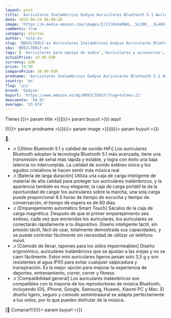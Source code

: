 ```yaml
---
layout: post
title: 'Auriculares Inalambricos Godyse Auriculares Bluetooth 5.1 Auriculares Inalámbricos Deportivos con Micrófono IPX5 Impermeable Control Estéreo para iPhone Huawei Xiaomi Samsung Blanco'
date: 2022-04-24 06:00:26
image: 'https://m.media-amazon.com/images/I/21lKnAaRWXL._SL500_._SL400_.jpg'
comments: true
category: ofertas
author: 'tole.es'
slug: 'B09JLTD9LF-es Auriculares Inalambricos Godyse Auriculares Bluetooth 5.1...'
sku: 'B09JLTD9LF-es'
tags: [ 'Auriculares para equipo de audio','Auriculares y accesorios','Electrónica','godyse','iphone','🇪🇸', ]
actualPrice: 19.99 EUR
currency: EUR
price: 19.99
comparePrice: 39.99 EUR
prodname: 'Auriculares Inalambricos Godyse Auriculares Bluetooth 5.1 Auriculares Inalámbricos Deportivos con Micrófono IPX5 Impermeable Control Estéreo para iPhone Huawei Xiaomi Samsung Blanco'
country: 'es'
flag: '🇪🇸'
brand: 'Godyse'
buyurl: 'https://www.amazon.es/dp/B09JLTD9LF/?tag=tolees-21'
descuento: '50.01'
average: '23.874'
---
```


Tienes [{{< param title >}}]({{< param buyurl >}}) aqui!

[![{{< param prodname >}}]({{< param image >}})]({{< param buyurl >}})

🔎:

- ♬[Último Bluetooth 5.1 y calidad de sonido HiFi] Los auriculares Bluetooth adoptan la tecnología Bluetooth 5.1 más avanzada, tiene una transmisión de señal más rápida y estable, y logra con éxito una baja latencia no interrumpida. La calidad de sonido estéreo única y los agudos cristalinos te hacen sentir más música real.
- ♬[Batería de larga duración] Utiliza una caja de carga inteligente de material de alta calidad para proteger tus auriculares inalámbricos, y la apariencia también es muy elegante; la caja de carga portátil te da la oportunidad de cargar los auriculares sobre la marcha, una sola carga puede proporcionar 6.5 horas de tiempo de escucha y tiempo de conversación, el tiempo de espera es de 60 días.
- ♬[Emparejamiento automático Smart Touch] Sácalos de la caja de carga magnética. Después de que el primer emparejamiento sea exitoso, cada vez que enciendas los auriculares, los auriculares se conectarán rápidamente a tu dispositivo. Diseño inteligente táctil, sin presión táctil, fácil de usar, totalmente demostrada sus capacidades, y se puede controlar fácilmente sin necesidad de utilizar un teléfono móvil.
- ♬[Cómodo de llevar, tapones para los oídos impermeables] Diseño ergonómico, auriculares inalámbricos que se ajustan a las orejas y no se caen fácilmente. Estos mini auriculares ligeros pesan solo 3,5 g y son resistentes al agua IPX5 para evitar cualquier salpicadura y transpiración. Es la mejor opción para mejorar la experiencia de deportes, entrenamiento, correr, correr y fitness.
- ♬[Compatibilidad general] Los auriculares inalámbricos son compatibles con la mayoría de los reproductores de música Bluetooth, incluyendo iOS, iPhone, Google, Samsung, Huawei, Xiaomi PC y Mac. El diseño ligero, seguro y cómodo semiintraaural se adapta perfectamente a tus oídos, por lo que puedes disfrutar de la música.

[🛒 Comprar!!!]({{< param buyurl >}})
